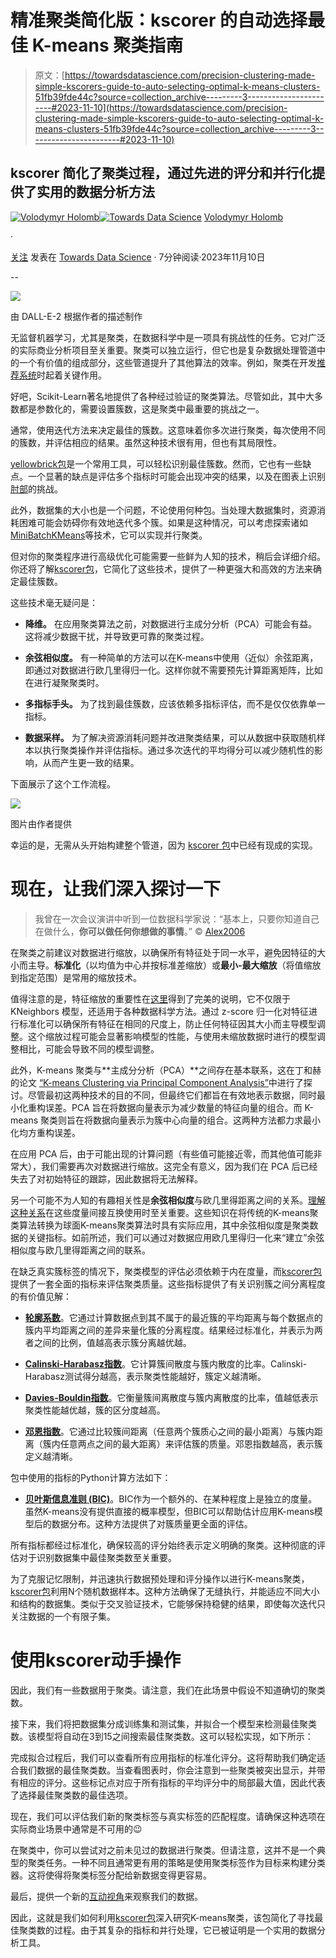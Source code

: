 # 精准聚类简化版：kscorer 的自动选择最佳 K-means 聚类指南

> 原文：[https://towardsdatascience.com/precision-clustering-made-simple-kscorers-guide-to-auto-selecting-optimal-k-means-clusters-51fb39fde44c?source=collection_archive---------3-----------------------#2023-11-10](https://towardsdatascience.com/precision-clustering-made-simple-kscorers-guide-to-auto-selecting-optimal-k-means-clusters-51fb39fde44c?source=collection_archive---------3-----------------------#2023-11-10)

## kscorer 简化了聚类过程，通过先进的评分和并行化提供了实用的数据分析方法

[](https://wldmrgml.medium.com/?source=post_page-----51fb39fde44c--------------------------------)[![Volodymyr Holomb](../Images/ff4a34f4dc4ee397d4d30512aa8f177c.png)](https://wldmrgml.medium.com/?source=post_page-----51fb39fde44c--------------------------------)[](https://towardsdatascience.com/?source=post_page-----51fb39fde44c--------------------------------)[![Towards Data Science](../Images/a6ff2676ffcc0c7aad8aaf1d79379785.png)](https://towardsdatascience.com/?source=post_page-----51fb39fde44c--------------------------------) [Volodymyr Holomb](https://wldmrgml.medium.com/?source=post_page-----51fb39fde44c--------------------------------)

·

[关注](https://medium.com/m/signin?actionUrl=https%3A%2F%2Fmedium.com%2F_%2Fsubscribe%2Fuser%2F95923fba037b&operation=register&redirect=https%3A%2F%2Ftowardsdatascience.com%2Fprecision-clustering-made-simple-kscorers-guide-to-auto-selecting-optimal-k-means-clusters-51fb39fde44c&user=Volodymyr+Holomb&userId=95923fba037b&source=post_page-95923fba037b----51fb39fde44c---------------------post_header-----------) 发表在 [Towards Data Science](https://towardsdatascience.com/?source=post_page-----51fb39fde44c--------------------------------) · 7分钟阅读·2023年11月10日

--

[](https://medium.com/m/signin?actionUrl=https%3A%2F%2Fmedium.com%2F_%2Fbookmark%2Fp%2F51fb39fde44c&operation=register&redirect=https%3A%2F%2Ftowardsdatascience.com%2Fprecision-clustering-made-simple-kscorers-guide-to-auto-selecting-optimal-k-means-clusters-51fb39fde44c&source=-----51fb39fde44c---------------------bookmark_footer-----------)![](../Images/0d4ed07360aaaec601e971efa3c3fee4.png)

由 DALL-E-2 根据作者的描述制作

无监督机器学习，尤其是聚类，在数据科学中是一项具有挑战性的任务。它对广泛的实际商业分析项目至关重要。聚类可以独立运行，但它也是复杂数据处理管道中的一个有价值的组成部分，这些管道提升了其他算法的效率。例如，聚类在开发[推荐系统](https://medium.com/towards-data-science/building-memory-efficient-meta-hybrid-recommender-engine-back-to-front-part-2-51a7d4546e90)时起着关键作用。

好吧，Scikit-Learn著名地提供了各种经过验证的聚类算法。尽管如此，其中大多数都是参数化的，需要设置簇数，这是聚类中最重要的挑战之一。

通常，使用迭代方法来决定最佳的簇数。这意味着你多次进行聚类，每次使用不同的簇数，并评估相应的结果。虽然这种技术很有用，但也有其局限性。

[yellowbrick包](https://www.scikit-yb.org/en/latest/api/cluster/index.html)是一个常用工具，可以轻松识别最佳簇数。然而，它也有一些缺点。一个显著的缺点是评估多个指标时可能会出现冲突的结果，以及在图表上识别[肘部](https://en.wikipedia.org/wiki/Elbow_method_(clustering))的挑战。

此外，数据集的大小也是一个问题，不论使用何种包。当处理大数据集时，资源消耗困难可能会妨碍你有效地迭代多个簇。如果是这种情况，可以考虑探索诸如[MiniBatchKMeans](https://scikit-learn.org/stable/modules/generated/sklearn.cluster.MiniBatchKMeans.html)等技术，它可以实现并行聚类。

但对你的聚类程序进行高级优化可能需要一些鲜为人知的技术，稍后会详细介绍。你还将了解[kscorer包](https://pypi.org/project/kscorer/)，它简化了这些技术，提供了一种更强大和高效的方法来确定最佳簇数。

这些技术毫无疑问是：

+   **降维。** 在应用聚类算法之前，对数据进行主成分分析（PCA）可能会有益。这将减少数据干扰，并导致更可靠的聚类过程。

+   **余弦相似度。** 有一种简单的方法可以在K-means中使用（近似）余弦距离，即通过对数据进行欧几里得归一化。这样你就不需要预先计算距离矩阵，比如在进行凝聚聚类时。

+   **多指标手头。** 为了找到最佳簇数，应该依赖多指标评估，而不是仅仅依靠单一指标。

+   **数据采样。** 为了解决资源消耗问题并改进聚类结果，可以从数据中获取随机样本以执行聚类操作并评估指标。通过多次迭代的平均得分可以减少随机性的影响，从而产生更一致的结果。

下面展示了这个工作流程。

![](../Images/c39dd7640649cc00f95f26c863aab0f2.png)

图片由作者提供

幸运的是，无需从头开始构建整个管道，因为 [kscorer 包](https://pypi.org/project/kscorer/)中已经有现成的实现。

# 现在，让我们深入探讨一下

> 我曾在一次会议演讲中听到一位数据科学家说：“基本上，只要你知道自己在做什么，**你可以做任何你想做的事情**。” © [Alex2006](https://datascience.stackexchange.com/a/36003/101016)

在聚类之前建议对数据进行缩放，以确保所有特征处于同一水平，避免因特征的大小而主导。**标准化**（以均值为中心并按标准差缩放）或**最小-最大缩放**（将值缩放到指定范围）是常用的缩放技术。

值得注意的是，特征缩放的重要性在[这里](https://scikit-learn.org/stable/auto_examples/preprocessing/plot_scaling_importance.html)得到了完美的说明，它不仅限于 KNeighbors 模型，还适用于各种数据科学方法。通过 z-score 归一化对特征进行标准化可以确保所有特征在相同的尺度上，防止任何特征因其大小而主导模型调整。这个缩放过程可能会显著影响模型的性能，与使用未缩放数据时进行的模型调整相比，可能会导致不同的模型调整。

此外，K-means 聚类与**主成分分析（PCA）**之间存在基本联系，这在丁和赫的论文 [“K-means Clustering via Principal Component Analysis”](https://ranger.uta.edu/%7Echqding/papers/KmeansPCA1.pdf)中进行了探讨。尽管最初这两种技术的目的不同，但最终它们都旨在有效地表示数据，同时最小化重构误差。PCA 旨在将数据向量表示为减少数量的特征向量的组合。而 K-means 聚类则旨在将数据向量表示为簇中心向量的组合。这两种方法都力求最小化均方重构误差。

在应用 PCA 后，由于可能出现的计算问题（有些值可能接近零，而其他值可能非常大），我们需要再次对数据进行缩放。这完全有意义，因为我们在 PCA 后已经失去了对初始特征的跟踪，因此数据将无法解释。

另一个可能不为人知的有趣相关性是**余弦相似度**与欧几里得距离之间的关系。[理解这种关系](https://medium.com/ai-for-real/relationship-between-cosine-similarity-and-euclidean-distance-7e283a277dff)在这些度量间接互换使用时至关重要。这些知识在将传统的K-means聚类算法转换为球面K-means聚类算法时具有实际应用，其中余弦相似度是聚类数据的关键指标。如前所述，我们可以通过对数据应用欧几里得归一化来“建立”余弦相似度与欧几里得距离之间的联系。

在缺乏真实簇标签的情况下，聚类模型的评估必须依赖于内在度量，而[kscorer包](https://pypi.org/project/kscorer/)提供了一套全面的指标来评估聚类质量。这些指标提供了有关识别簇之间分离程度的有价值见解：

+   [**轮廓系数**](https://scikit-learn.org/stable/modules/clustering.html#silhouette-coefficient)。它通过计算数据点到其不属于的最近簇的平均距离与每个数据点的簇内平均距离之间的差异来量化簇的分离程度。结果经过标准化，并表示为两者之间的比例，值越高表示簇分离越优越。

+   [**Calinski-Harabasz指数**](https://scikit-learn.org/stable/modules/clustering.html#calinski-harabasz-index)。它计算簇间散度与簇内散度的比率。Calinski-Harabasz测试得分越高，表示聚类性能越好，簇定义越清晰。

+   [**Davies-Bouldin指数**](https://scikit-learn.org/stable/modules/clustering.html#davies-bouldin-index)。它衡量簇间离散度与簇内离散度的比率，值越低表示聚类性能越优越，簇的区分度越高。

+   [**邓恩指数**](https://en.wikipedia.org/wiki/Dunn_index)。它通过比较簇间距离（任意两个簇质心之间的最小距离）与簇内距离（簇内任意两点之间的最大距离）来评估簇的质量。邓恩指数越高，表示簇定义越清晰。

包中使用的指标的Python计算方法如下：

+   [**贝叶斯信息准则 (BIC)**](https://stackoverflow.com/a/35379657/6025592)。BIC作为一个额外的、在某种程度上是独立的度量。虽然K-means没有提供直接的概率模型，但BIC可以帮助估计应用K-means模型后的数据分布。这种方法提供了对簇质量更全面的评估。

所有指标都经过标准化，确保较高的评分始终表示定义明确的聚类。这种彻底的评估对于识别数据集中最佳聚类数至关重要。

为了克服记忆限制，并迅速执行数据预处理和评分操作以进行K-means聚类，[kscorer包](https://pypi.org/project/kscorer/)利用N个随机数据样本。这种方法确保了无缝执行，并能适应不同大小和结构的数据集。类似于交叉验证技术，它能够保持稳健的结果，即使每次迭代只关注数据的一个有限子集。

# 使用kscorer动手操作

因此，我们有一些数据用于聚类。请注意，我们在此场景中假设不知道确切的聚类数。

接下来，我们将把数据集分成训练集和测试集，并拟合一个模型来检测最佳聚类数。该模型将自动在3到15之间搜索最佳聚类数。这可以轻松实现，如下所示：

完成拟合过程后，我们可以查看所有应用指标的标准化评分。这将帮助我们确定适合我们数据的最佳聚类数。当查看图表时，你会注意到一些聚类被突出显示，并带有相应的评分。这些标记点对应于所有指标的平均评分中的局部最大值，因此代表了选择最佳聚类数的最佳选项。

现在，我们可以评估我们新的聚类标签与真实标签的匹配程度。请确保这种选项在实际商业场景中通常是不可用的😉

在聚类中，你可以尝试对之前未见过的数据进行聚类。但请注意，这并不是一个典型的聚类任务。一种不同且通常更有用的策略是使用聚类标签作为目标来构建分类器。这将使得将聚类标签分配给新数据变得更容易。

最后，提供一个新的[互动视角](https://medium.com/analytics-vidhya/visualizing-data-made-easy-with-prosphera-40f8994ee60f)来观察我们的数据。

因此，这就是我们如何利用[kscorer包](https://pypi.org/project/kscorer/)深入研究K-means聚类，该包简化了寻找最佳聚类数的过程。由于其复杂的指标和并行处理，它已被证明是一个实用的数据分析工具。

